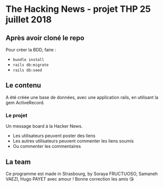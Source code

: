 # The Hacking News - projet THP 25 juillet 2018

## Après avoir cloné le repo

Pour créer la BDD, faire :
- `bundle install`
- `rails db:migrate`
- `rails db:seed`

## Le contenu

A été créée une base de données, avec une application rails, en utilisant la gem ActiveRecord.

### Le projet

Un message board à la Hacker News.

- Les utilisateurs peuvent poster des liens
- Les autres utilisateurs peuvent commenter les liens soumis
- Ou commenter les commentaires

## La team

Ce programme est made in Strasbourg, by Soraya FRUCTUOSO, Samaneh VAEZI, Hugo PAYET avec amour ! Bonne correction les amis :kissing_heart:
